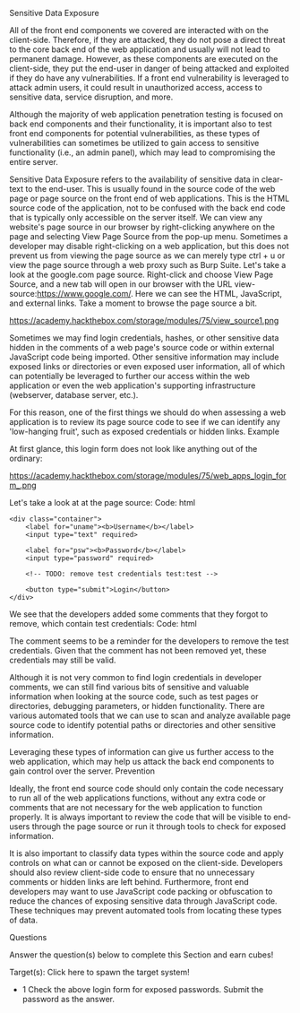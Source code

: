 Sensitive Data Exposure

All of the front end components we covered are interacted with on the client-side. Therefore, if they are attacked, they do not pose a direct threat to the core back end of the web application and usually will not lead to permanent damage. However, as these components are executed on the client-side, they put the end-user in danger of being attacked and exploited if they do have any vulnerabilities. If a front end vulnerability is leveraged to attack admin users, it could result in unauthorized access, access to sensitive data, service disruption, and more.

Although the majority of web application penetration testing is focused on back end components and their functionality, it is important also to test front end components for potential vulnerabilities, as these types of vulnerabilities can sometimes be utilized to gain access to sensitive functionality (i.e., an admin panel), which may lead to compromising the entire server.

Sensitive Data Exposure refers to the availability of sensitive data in clear-text to the end-user. This is usually found in the source code of the web page or page source on the front end of web applications. This is the HTML source code of the application, not to be confused with the back end code that is typically only accessible on the server itself. We can view any website's page source in our browser by right-clicking anywhere on the page and selecting View Page Source from the pop-up menu. Sometimes a developer may disable right-clicking on a web application, but this does not prevent us from viewing the page source as we can merely type ctrl + u or view the page source through a web proxy such as Burp Suite. Let's take a look at the google.com page source. Right-click and choose View Page Source, and a new tab will open in our browser with the URL view-source:https://www.google.com/. Here we can see the HTML, JavaScript, and external links. Take a moment to browse the page source a bit.

https://academy.hackthebox.com/storage/modules/75/view_source1.png

Sometimes we may find login credentials, hashes, or other sensitive data hidden in the comments of a web page's source code or within external JavaScript code being imported. Other sensitive information may include exposed links or directories or even exposed user information, all of which can potentially be leveraged to further our access within the web application or even the web application's supporting infrastructure (webserver, database server, etc.).

For this reason, one of the first things we should do when assessing a web application is to review its page source code to see if we can identify any 'low-hanging fruit', such as exposed credentials or hidden links.
Example

At first glance, this login form does not look like anything out of the ordinary:

https://academy.hackthebox.com/storage/modules/75/web_apps_login_form_.png

Let's take a look at at the page source:
Code: html

<form action="action_page.php" method="post">

    <div class="container">
        <label for="uname"><b>Username</b></label>
        <input type="text" required>

        <label for="psw"><b>Password</b></label>
        <input type="password" required>

        <!-- TODO: remove test credentials test:test -->

        <button type="submit">Login</button>
    </div>
</form>

</html>

We see that the developers added some comments that they forgot to remove, which contain test credentials:
Code: html

<!-- TODO: remove test credentials test:test -->

The comment seems to be a reminder for the developers to remove the test credentials. Given that the comment has not been removed yet, these credentials may still be valid.

Although it is not very common to find login credentials in developer comments, we can still find various bits of sensitive and valuable information when looking at the source code, such as test pages or directories, debugging parameters, or hidden functionality. There are various automated tools that we can use to scan and analyze available page source code to identify potential paths or directories and other sensitive information.

Leveraging these types of information can give us further access to the web application, which may help us attack the back end components to gain control over the server.
Prevention

Ideally, the front end source code should only contain the code necessary to run all of the web applications functions, without any extra code or comments that are not necessary for the web application to function properly. It is always important to review the code that will be visible to end-users through the page source or run it through tools to check for exposed information.

It is also important to classify data types within the source code and apply controls on what can or cannot be exposed on the client-side. Developers should also review client-side code to ensure that no unnecessary comments or hidden links are left behind. Furthermore, front end developers may want to use JavaScript code packing or obfuscation to reduce the chances of exposing sensitive data through JavaScript code. These techniques may prevent automated tools from locating these types of data.


Questions

Answer the question(s) below to complete this Section and earn cubes!

Target(s): Click here to spawn the target system!

+ 1 Check the above login form for exposed passwords. Submit the password as the answer. 
